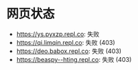 # 网页状态
- https://ys.pyxzp.repl.co: 失败
- https://qi.limqin.repl.co: 失败 (403)
- https://deo.babox.repl.co: 失败 (403)
- https://beaspy--hting.repl.co: 失败 (403)
